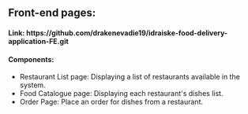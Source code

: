 <h2>Front-end pages: </h2>
<h4>Link: https://github.com/drakenevadie19/idraiske-food-delivery-application-FE.git</h4>
<h4>Components: </h4>
<ul>
  <li>Restaurant List page: Displaying a list of restaurants available in the system. </li>
  <li>Food Catalogue page: Displaying each restaurant's dishes list. </li>
  <li>Order Page: Place an order for dishes from a restaurant. </li>
</ul>